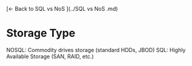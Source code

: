 [← Back to SQL vs NoS ](../SQL vs NoS .md)

# Storage Type

NOSQL: Commodity drives storage (standard HDDs, JBOD)
SQL: Highly Available Storage (SAN, RAID, etc.)